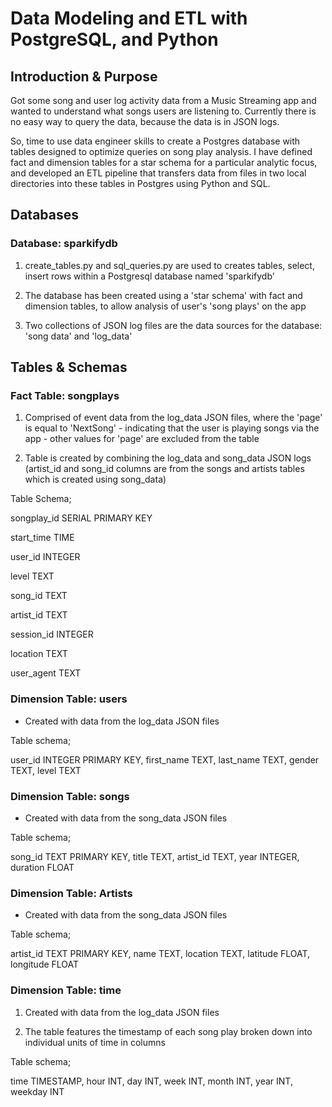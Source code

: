 
# Data Modeling and ETL with PostgreSQL, and Python

## Introduction & Purpose

Got some song and user log activity data from a Music Streaming app and wanted to understand what songs users are listening to. Currently there is no easy way to query the data, because the data is in JSON logs.

So, time to use data engineer skills to create a Postgres database with tables designed to optimize queries on song play analysis. I have defined fact and dimension tables for a star schema for a particular analytic focus, and developed an ETL pipeline that transfers data from files in two local directories into these tables in Postgres using Python and SQL.

## Databases
### Database: sparkifydb

1. create_tables.py and sql_queries.py are used to creates tables, select, insert rows within a Postgresql database named 'sparkifydb'
    
2. The database has been created using a 'star schema' with fact and dimension tables, to allow analysis of user's 'song plays' on the app
    
3. Two collections of JSON log files are the data sources for the database: 'song data' and 'log_data'


## Tables & Schemas

### Fact Table: songplays
    
1. Comprised of event data from the log_data JSON files, where the 'page' is equal to 'NextSong' - indicating that the user is playing songs via the app - other values for 'page' are excluded from the table
    
2. Table is created by combining the log_data and song_data JSON logs (artist_id and song_id columns are from the songs and artists tables which is created using song_data)
    
Table Schema;
    
songplay_id SERIAL PRIMARY KEY

start_time TIME

user_id INTEGER

level TEXT

song_id TEXT

artist_id TEXT

session_id INTEGER

location TEXT

user_agent TEXT


### Dimension Table: users

* Created with data from the log_data JSON files

Table schema;
    
user_id INTEGER PRIMARY KEY,
first_name TEXT,
last_name TEXT,
gender TEXT,
level TEXT



### Dimension Table: songs 

* Created with data from the song_data JSON files
    
Table schema;
    
song_id TEXT PRIMARY KEY,
title TEXT, 
artist_id TEXT,
year INTEGER,
duration FLOAT
    

### Dimension Table: Artists

* Created with data from the song_data JSON files
    
Table schema;
    
    
artist_id TEXT PRIMARY KEY,
name TEXT,
location TEXT,
latitude FLOAT,
longitude FLOAT
    


### Dimension Table: time

1. Created with data from the log_data JSON files
    
2. The table features the timestamp of each song play broken down into individual units of time in columns
    
Table schema;
    
time TIMESTAMP,
hour INT,
day INT,
week INT,
month INT,
year INT,
weekday INT
